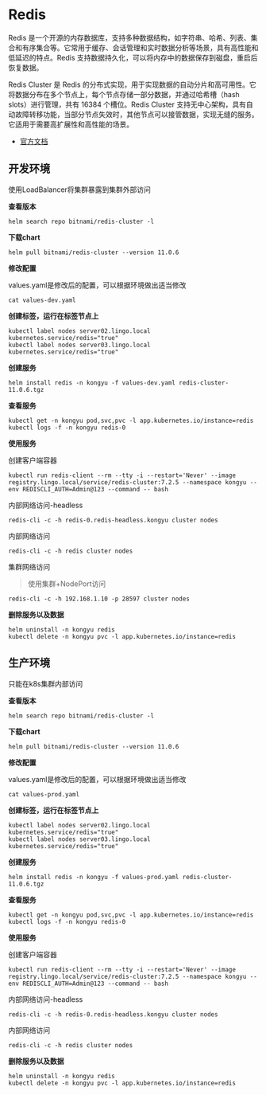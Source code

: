 # Redis

Redis 是一个开源的内存数据库，支持多种数据结构，如字符串、哈希、列表、集合和有序集合等。它常用于缓存、会话管理和实时数据分析等场景，具有高性能和低延迟的特点。Redis 支持数据持久化，可以将内存中的数据保存到磁盘，重启后恢复数据。

Redis Cluster 是 Redis 的分布式实现，用于实现数据的自动分片和高可用性。它将数据分布在多个节点上，每个节点存储一部分数据，并通过哈希槽（hash slots）进行管理，共有 16384 个槽位。Redis Cluster 支持无中心架构，具有自动故障转移功能，当部分节点失效时，其他节点可以接管数据，实现无缝的服务。它适用于需要高扩展性和高性能的场景。

- [官方文档](https://redis.io/)

## 开发环境

使用LoadBalancer将集群暴露到集群外部访问

**查看版本**

```
helm search repo bitnami/redis-cluster -l
```

**下载chart**

```
helm pull bitnami/redis-cluster --version 11.0.6
```

**修改配置**

values.yaml是修改后的配置，可以根据环境做出适当修改

```
cat values-dev.yaml
```

**创建标签，运行在标签节点上**

```
kubectl label nodes server02.lingo.local kubernetes.service/redis="true"
kubectl label nodes server03.lingo.local kubernetes.service/redis="true"
```

**创建服务**

```
helm install redis -n kongyu -f values-dev.yaml redis-cluster-11.0.6.tgz
```

**查看服务**

```
kubectl get -n kongyu pod,svc,pvc -l app.kubernetes.io/instance=redis
kubectl logs -f -n kongyu redis-0
```

**使用服务**

创建客户端容器

```
kubectl run redis-client --rm --tty -i --restart='Never' --image  registry.lingo.local/service/redis-cluster:7.2.5 --namespace kongyu --env REDISCLI_AUTH=Admin@123 --command -- bash
```

内部网络访问-headless

```
redis-cli -c -h redis-0.redis-headless.kongyu cluster nodes
```

内部网络访问

```
redis-cli -c -h redis cluster nodes
```

集群网络访问

> 使用集群+NodePort访问

```
redis-cli -c -h 192.168.1.10 -p 28597 cluster nodes
```

**删除服务以及数据**

```
helm uninstall -n kongyu redis
kubectl delete -n kongyu pvc -l app.kubernetes.io/instance=redis
```



## 生产环境

只能在k8s集群内部访问

**查看版本**

```
helm search repo bitnami/redis-cluster -l
```

**下载chart**

```
helm pull bitnami/redis-cluster --version 11.0.6
```

**修改配置**

values.yaml是修改后的配置，可以根据环境做出适当修改

```
cat values-prod.yaml
```

**创建标签，运行在标签节点上**

```
kubectl label nodes server02.lingo.local kubernetes.service/redis="true"
kubectl label nodes server03.lingo.local kubernetes.service/redis="true"
```

**创建服务**

```
helm install redis -n kongyu -f values-prod.yaml redis-cluster-11.0.6.tgz
```

**查看服务**

```
kubectl get -n kongyu pod,svc,pvc -l app.kubernetes.io/instance=redis
kubectl logs -f -n kongyu redis-0
```

**使用服务**

创建客户端容器

```
kubectl run redis-client --rm --tty -i --restart='Never' --image  registry.lingo.local/service/redis-cluster:7.2.5 --namespace kongyu --env REDISCLI_AUTH=Admin@123 --command -- bash
```

内部网络访问-headless

```
redis-cli -c -h redis-0.redis-headless.kongyu cluster nodes
```

内部网络访问

```
redis-cli -c -h redis cluster nodes
```

**删除服务以及数据**

```
helm uninstall -n kongyu redis
kubectl delete -n kongyu pvc -l app.kubernetes.io/instance=redis
```

